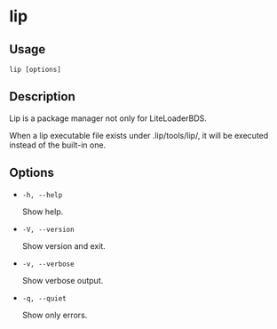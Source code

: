 # lip

## Usage

```shell
lip [options]
```

## Description

Lip is a package manager not only for LiteLoaderBDS.

When a lip executable file exists under .lip/tools/lip/, it will be executed instead of the built-in one.

## Options

- `-h, --help`

  Show help.

- `-V, --version`

  Show version and exit.

- `-v, --verbose`

  Show verbose output.

- `-q, --quiet`

  Show only errors.